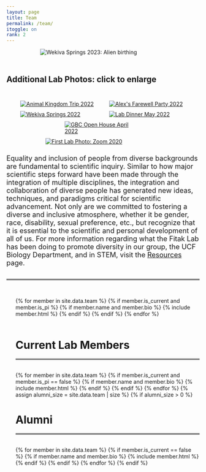 ```yaml
---
layout: page
title: Team
permalink: /team/
itoggle: on
rank: 2
---
```


<div style="margin-bottom: 50px; max-width: 65%; margin-left: auto; margin-right: auto;">
    <img src="{{ 'team/Wekiva2023-2.jpg' | prepend: site.images_dir | prepend: site.baseurl }}" alt="Wekiva Springs 2023: Alien birthing" />
</div>

<style>
img:hover {
  box-shadow: 0 0 4px 2px rgba(0, 140, 186, 0.5);
}
</style>

<h2>Additional Lab Photos: click to enlarge</h2>
<div style="display: flex; flex-wrap: wrap; padding: 20px; margin-left: auto; margin-right: auto">
    <div style="padding: 5px; width: 200px; margin-left: auto; margin-right: auto; border-radius: 4px">
      <a target="_blank" href="{{ 'team/AK-2022_1.jpg' | prepend: site.images_dir | prepend: site.baseurl }}">
        <img src="{{ 'team/AK-2022_1.jpg' | prepend: site.images_dir | prepend: site.baseurl }}" alt="Animal Kingdom Trip 2022" /></a>
    </div>
    <div style="padding: 5px; width: 200px; margin-left: auto; margin-right: auto; border-radius: 4px">
      <a target="_blank" href="{{ 'team/Alex-party-2022-7.jpg' | prepend: site.images_dir | prepend: site.baseurl }}">
        <img src="{{ 'team/Alex-party-2022-7.jpg' | prepend: site.images_dir | prepend: site.baseurl }}" alt="Alex's Farewell Party 2022" /></a>
    </div>
    <div style="padding: 5px; width: 200px; margin-left: auto; margin-right: auto; border-radius: 4px">
      <a target="_blank" href="{{ 'team/Lab-Wekiva-crop-July2022' | prepend: site.images_dir | prepend: site.baseurl }}">
        <img src="{{ 'team/Lab-Wekiva-crop-July2022.jpg' | prepend: site.images_dir | prepend: site.baseurl }}" alt="Wekiva Springs 2022" /></a>
    </div>
    <div style="padding: 5px; width: 200px; margin-left: auto; margin-right: auto; border-radius: 4px">
      <a target="_blank" href="{{ 'team/lab-dinner2_May22.jpg' | prepend: site.images_dir | prepend: site.baseurl }}">
        <img src="{{ 'team/lab-dinner2_May22.jpg' | prepend: site.images_dir | prepend: site.baseurl }}" alt="Lab Dinner May 2022" /></a>
    </div>
    <div style="padding: 5px; width: 200px; margin-left: auto; margin-right: auto; border-radius: 4px">
      <a target="_blank" href="{{ 'team/FIGL_4-14-22_4.jpg' | prepend: site.images_dir | prepend: site.baseurl }}">
        <img src="{{ 'team/FIGL_4-14-22_4.jpg' | prepend: site.images_dir | prepend: site.baseurl }}" alt="GBC Open House April 2022" /></a>
    </div>
    <div style="padding: 5px; width: 300px; margin-left: auto; margin-right: auto; border-radius: 4px">
      <a target="_blank" href="{{ 'team/lab.jpg' | prepend: site.images_dir | prepend: site.baseurl }}">
        <img src="{{ 'team/lab.jpg' | prepend: site.images_dir | prepend: site.baseurl }}" alt="First Lab Photo: Zoom 2020" /></a>
    </div>
</div>

<div>
<font size="4">Equality and inclusion of people from diverse backgrounds are fundamental to scientific inquiry.  Similar to how major scientific steps forward have been made through the integration of multiple disciplines, the integration and collaboration of diverse people has generated new ideas, techniques, and paradigms critical for scientific advancement. Not only are we committed to fostering a diverse and inclusive atmosphere, whether it be gender, race, disability, sexual preference, etc., but recognize that it is essential to the scientific and personal development of all of us. For more information regarding what the Fitak Lab has been doing to promote diversity in our group, the UCF Biology Department, and in STEM, visit the <a href="http://fitaklab.com/resources/">Resources</a> page.</font>
</div>
<br>
<hr style="height:4px;border-width:0;color:gray;background-color:gray">
<br>
<div class="lab-wrapper">
    <ul class="lab-list">
    <!-- Current PI -->
    {% for member in site.data.team %}
        {% if member.is_current and member.is_pi %}
            {% if member.name and member.bio %}
                {% include member.html %}
            {% endif %}
        {% endif %}
    {% endfor %}
    <!-- Current Members -->
    <br><br><h1 class="post-title">Current Lab Members</h1><hr style="height:4px;border-width:0;color:gray;background-color:gray"><br>
    {% for member in site.data.team %}
        {% if member.is_current and member.is_pi == false %}
            {% if member.name and member.bio %}
                {% include member.html %}
            {% endif %}
        {% endif %}
    {% endfor %}
    <!-- Non-current (alumni) -->
    {% assign alumni_size = site.data.team | size %}
    {% if alumni_size > 0 %}
        <br><h1 class="post-title">Alumni</h1><hr style="height:4px;border-width:0;color:gray;background-color:gray"><br>
        {% for member in site.data.team %}
            {% if member.is_current == false %}
                {% if member.name and member.bio %}
                    {% include member.html %}
                {% endif %}
            {% endif %}
        {% endfor %}
    {% endif %}
    </ul>
</div>
